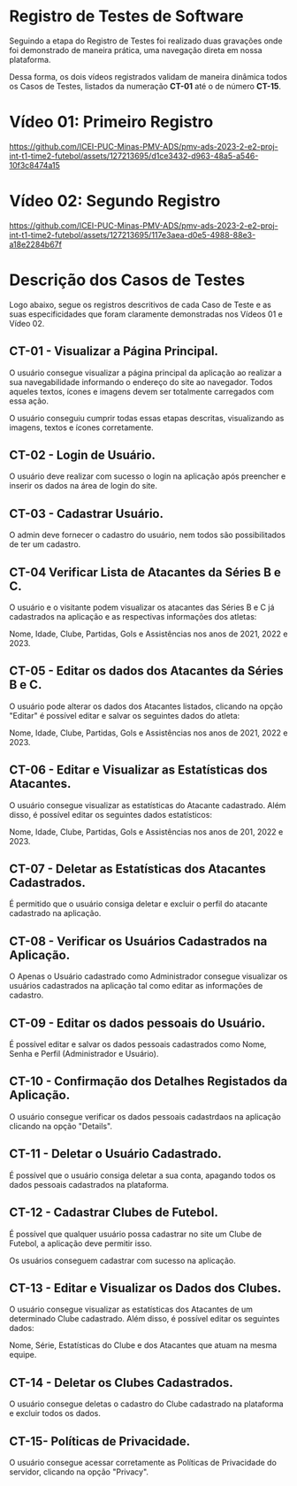 # Registro de Testes de Software

Seguindo a etapa do Registro de Testes foi realizado duas gravações onde foi demonstrado de maneira prática, uma navegação direta em nossa plataforma.

Dessa forma, os dois vídeos registrados validam de maneira dinâmica todos os Casos de Testes, listados da numeração **CT-01** até o de número **CT-15**.

# Vídeo 01: Primeiro Registro

https://github.com/ICEI-PUC-Minas-PMV-ADS/pmv-ads-2023-2-e2-proj-int-t1-time2-futebol/assets/127213695/d1ce3432-d963-48a5-a546-10f3c8474a15

# Vídeo 02: Segundo Registro



https://github.com/ICEI-PUC-Minas-PMV-ADS/pmv-ads-2023-2-e2-proj-int-t1-time2-futebol/assets/127213695/117e3aea-d0e5-4988-88e3-a18e2284b67f



# Descrição dos Casos de Testes

Logo abaixo, segue os registros descritivos de cada Caso de Teste e as suas especificidades que foram claramente demonstradas nos Vídeos 01 e Vídeo 02.

## CT-01 - Visualizar a Página Principal.

O usuário consegue visualizar a página principal da aplicação ao realizar a sua navegabilidade informando o endereço do site ao navegador.
Todos aqueles textos, ícones e imagens devem ser totalmente carregados com essa ação.

O usuário conseguiu cumprir todas essas etapas descritas, visualizando as imagens, textos e ícones corretamente.

## CT-02 - Login de Usuário.

O usuário deve realizar com sucesso o login na aplicação após preencher e inserir os dados na área de login do site.

## CT-03 - Cadastrar Usuário.

O admin deve fornecer o cadastro do usuário, nem todos são possibilitados de ter um cadastro.

## CT-04 Verificar Lista de Atacantes da Séries B e C.

O usuário e o visitante podem visualizar os atacantes das Séries B e C já cadastrados na aplicação e as respectivas informações dos atletas: 

Nome, Idade, Clube, Partidas, Gols e Assistências nos anos de 2021, 2022 e 2023.

## CT-05 - Editar os dados dos Atacantes da Séries B e C.

O usuário pode alterar os dados dos Atacantes listados, clicando na opção "Editar" é possível editar e salvar os seguintes dados do atleta:

Nome, Idade, Clube, Partidas, Gols e Assistências nos anos de 2021, 2022 e 2023.

## CT-06 - Editar e Visualizar as Estatísticas dos Atacantes.

O usuário consegue visualizar as estatísticas do Atacante cadastrado. Além disso, é possível editar os seguintes dados estatísticos:

Nome, Idade, Clube, Partidas, Gols e Assistências nos anos de 201, 2022 e 2023.

## CT-07 - Deletar as Estatísticas dos Atacantes Cadastrados.

É permitido que o usuário consiga deletar e excluir o perfil do atacante cadastrado na aplicação.

## CT-08 - Verificar os Usuários Cadastrados na Aplicação.

O Apenas o Usuário cadastrado como Administrador consegue visualizar os usuários cadastrados na aplicação tal como editar as informações de cadastro.

## CT-09 - Editar os dados pessoais do Usuário.

É possível editar e salvar os dados pessoais cadastrados como Nome, Senha e Perfil (Administrador e Usuário).

## CT-10 - Confirmação dos Detalhes Registados da Aplicação.

O usuário consegue verificar os dados pessoais cadastrdaos na aplicação clicando na opção "Details".

## CT-11 - Deletar o Usuário Cadastrado.

É possível que o usuário consiga deletar a sua conta, apagando todos os dados pessoais cadastrados na plataforma.

## CT-12 - Cadastrar Clubes de Futebol.

É possível que qualquer usuário possa cadastrar no site um Clube de Futebol, a aplicação deve permitir isso.

Os usuários conseguem cadastrar com sucesso na aplicação.

## CT-13 - Editar e Visualizar os Dados dos Clubes.

O usuário consegue visualizar as estatísticas dos Atacantes de um determinado Clube cadastrado. Além disso, é possível editar os seguintes dados:

Nome, Série, Estatísticas do Clube e dos Atacantes que atuam na mesma equipe.

## CT-14 - Deletar os Clubes Cadastrados.

O usuário consegue deletas o cadastro do Clube cadastrado na plataforma e excluir todos os dados.

## CT-15- Políticas de Privacidade.

O usuário consegue acessar corretamente as Políticas de Privacidade do servidor, clicando na opção "Privacy".

